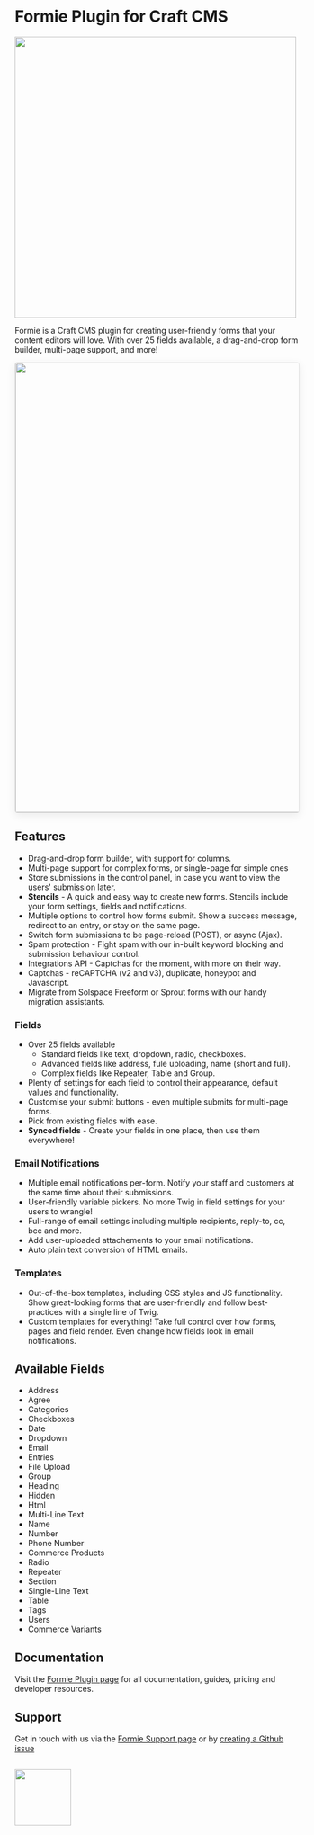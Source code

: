 # Formie Plugin for Craft CMS

<img width="500" src="https://verbb.io/uploads/plugins/formie/formie-social-card.png">

Formie is a Craft CMS plugin for creating user-friendly forms that your content editors will love. With over 25 fields available, a drag-and-drop form builder, multi-page support, and more!

<img width="800" src="https://verbb.io/uploads/plugins/formie/formie-form-builder.png" style="box-shadow: 0 4px 16px rgba(0,0,0,0.08); border-radius: 4px; border: 1px solid rgba(0,0,0,0.12);">

## Features
- Drag-and-drop form builder, with support for columns.
- Multi-page support for complex forms, or single-page for simple ones
- Store submissions in the control panel, in case you want to view the users' submission later.
- **Stencils** - A quick and easy way to create new forms. Stencils include your form settings, fields and notifications.
- Multiple options to control how forms submit. Show a success message, redirect to an entry, or stay on the same page.
- Switch form submissions to be page-reload (POST), or async (Ajax).
- Spam protection - Fight spam with our in-built keyword blocking and submission behaviour control.
- Integrations API - Captchas for the moment, with more on their way.
- Captchas - reCAPTCHA (v2 and v3), duplicate, honeypot and Javascript.
- Migrate from Solspace Freeform or Sprout forms with our handy migration assistants. 

### Fields
- Over 25 fields available
  - Standard fields like text, dropdown, radio, checkboxes.
  - Advanced fields like address, fule uploading, name (short and full).
  - Complex fields like Repeater, Table and Group.
- Plenty of settings for each field to control their appearance, default values and functionality.
- Customise your submit buttons - even multiple submits for multi-page forms.
- Pick from existing fields with ease.
- **Synced fields** - Create your fields in one place, then use them everywhere!

### Email Notifications
- Multiple email notifications per-form. Notify your staff and customers at the same time about their submissions.
- User-friendly variable pickers. No more Twig in field settings for your users to wrangle!
- Full-range of email settings including multiple recipients, reply-to, cc, bcc and more.
- Add user-uploaded attachements to your email notifications.
- Auto plain text conversion of HTML emails.

### Templates
- Out-of-the-box templates, including CSS styles and JS functionality. Show great-looking forms that are user-friendly and follow best-practices with a single line of Twig.
- Custom templates for everything! Take full control over how forms, pages and field render. Even change how fields look in email notifications.

## Available Fields
- Address
- Agree
- Categories
- Checkboxes
- Date
- Dropdown
- Email
- Entries
- File Upload
- Group
- Heading
- Hidden
- Html
- Multi-Line Text
- Name
- Number
- Phone Number
- Commerce Products
- Radio
- Repeater
- Section
- Single-Line Text
- Table
- Tags
- Users
- Commerce Variants
 
## Documentation

Visit the [Formie Plugin page](https://verbb.io/craft-plugins/formie) for all documentation, guides, pricing and developer resources.

## Support

Get in touch with us via the [Formie Support page](https://verbb.io/craft-plugins/formie/support) or by [creating a Github issue](https://github.com/verbb/formie/issues)

<h2></h2>

<a href="https://verbb.io" target="_blank">
  <img width="100" src="https://verbb.io/assets/img/verbb-pill.svg">
</a>
